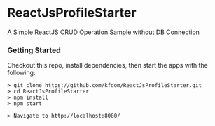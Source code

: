 # ReactJsProfileStarter
A Simple ReactJS CRUD Operation Sample without DB Connection

### Getting Started

Checkout this repo, install dependencies, then start the apps with the following:

```
> git clone https://github.com/kfdom/ReactJsProfileStarter.git
> cd ReactJsProfileStarter
> npm install
> npm start

> Navigate to http://localhost:8080/
```
